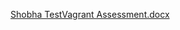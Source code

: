 [Shobha TestVagrant Assessment.docx](https://github.com/ShobhaG07/ShobhaG07/files/10306398/Shobha.TestVagrant.Assessment.docx)
